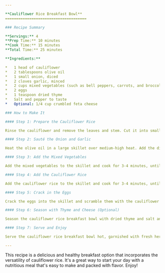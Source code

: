 ```yaml
---

**Cauliflower Rice Breakfast Bowl**
=====================================

### Recipe Summary

**Servings:** 4
**Prep Time:** 10 minutes
**Cook Time:** 15 minutes
**Total Time:** 25 minutes

**Ingredients:**

*   1 head of cauliflower
*   2 tablespoons olive oil
*   1 small onion, diced
*   2 cloves garlic, minced
*   2 cups mixed vegetables (such as bell peppers, carrots, and broccoli)
*   2 eggs
*   1 teaspoon dried thyme
*   Salt and pepper to taste
*   Optional: 1/4 cup crumbled feta cheese

### How to Make It

#### Step 1: Prepare the Cauliflower Rice

Rinse the cauliflower and remove the leaves and stem. Cut it into small florets and pulse in a food processor until it resembles rice. Set aside.

#### Step 2: Sauté the Onion and Garlic

Heat the olive oil in a large skillet over medium-high heat. Add the diced onion and cook for 3-4 minutes, until translucent. Add the minced garlic and cook for another minute, until fragrant.

#### Step 3: Add the Mixed Vegetables

Add the mixed vegetables to the skillet and cook for 3-4 minutes, until they start to soften.

#### Step 4: Add the Cauliflower Rice

Add the cauliflower rice to the skillet and cook for 3-4 minutes, until it starts to brown.

#### Step 5: Crack in the Eggs

Crack the eggs into the skillet and scramble them with the cauliflower rice and vegetables. Cook for 2-3 minutes, until the eggs are cooked through.

#### Step 6: Season with Thyme and Cheese (Optional)

Season the cauliflower rice breakfast bowl with dried thyme and salt and pepper to taste. If using feta cheese, crumble it on top.

#### Step 7: Serve and Enjoy

Serve the cauliflower rice breakfast bowl hot, garnished with fresh herbs if desired.

---
```


This recipe is a delicious and healthy breakfast option that incorporates the versatility of cauliflower rice. It's a great way to start your day with a nutritious meal that's easy to make and packed with flavor. Enjoy!